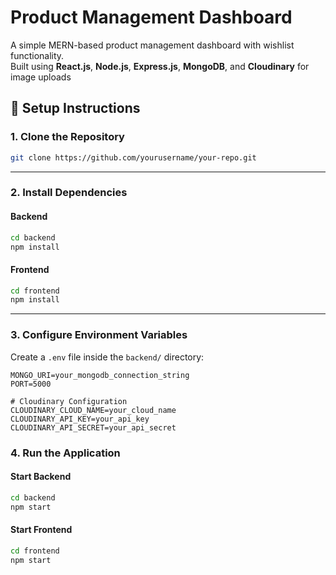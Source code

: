 # Product Management Dashboard

A simple MERN-based product management dashboard with wishlist functionality.  
Built using **React.js**, **Node.js**, **Express.js**, **MongoDB**, and **Cloudinary** for image uploads



## 🚀 Setup Instructions

### 1. Clone the Repository

```bash
git clone https://github.com/yourusername/your-repo.git
```

---

### 2. Install Dependencies

#### Backend

```bash
cd backend
npm install
```

#### Frontend

```bash
cd frontend
npm install
```

---

### 3. Configure Environment Variables

Create a `.env` file inside the `backend/` directory:

```env
MONGO_URI=your_mongodb_connection_string
PORT=5000

# Cloudinary Configuration
CLOUDINARY_CLOUD_NAME=your_cloud_name
CLOUDINARY_API_KEY=your_api_key
CLOUDINARY_API_SECRET=your_api_secret
```



### 4. Run the Application

#### Start Backend

```bash
cd backend
npm start
```

#### Start Frontend

```bash
cd frontend
npm start
```

